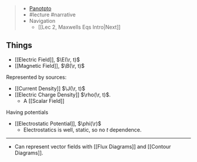 > - [Panotpto](https://uniofbath.cloud.panopto.eu/Panopto/Pages/Viewer.aspx?id=d48bf2e7-cba3-4959-ae80-acb500f87d0a)
> - #lecture #narrative
> - Navigation
> 	- [[Lec 2, Maxwells Eqs Intro|Next]]

## Things

- [[Electric Field]], $\E(\r, t)$
- [[Magnetic Field]], $\B(\r, t)$

Represented by sources:

- [[Current Density]] $\J(\r, t)$
- [[Electric Charge Density]] $\rho(\r, t)$.
	- A [[Scalar Field]]

Having potentials
- [[Electrostatic Potential]], $\phi(\r)$
	- Electrostatics is well, static, so no $t$ dependence.

---

- Can represent vector fields with [[Flux Diagrams]] and [[Contour Diagrams]].

